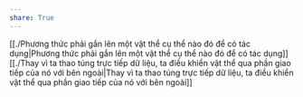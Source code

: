 ```yaml
---
share: True
---
```

[[./Phương thức phải gắn lên một vật thể cụ thể nào đó để có tác dụng|Phương thức phải gắn lên một vật thể cụ thể nào đó để có tác dụng]]
[[./Thay vì ta thao túng trực tiếp dữ liệu, ta điều khiển vật thể qua phần giao tiếp của nó với bên ngoài|Thay vì ta thao túng trực tiếp dữ liệu, ta điều khiển vật thể qua phần giao tiếp của nó với bên ngoài]]